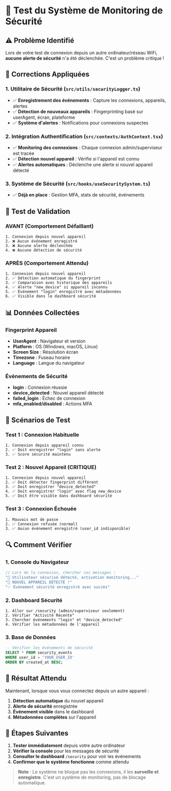 # 🔐 Test du Système de Monitoring de Sécurité

## ⚠️ Problème Identifié
Lors de votre test de connexion depuis un autre ordinateur/réseau WiFi, **aucune alerte de sécurité** n'a été déclenchée. C'est un problème critique !

## 🔧 Corrections Appliquées

### 1. Utilitaire de Sécurité (`src/utils/securityLogger.ts`)
- ✅ **Enregistrement des événements** : Capture les connexions, appareils, alertes
- ✅ **Détection de nouveaux appareils** : Fingerprinting basé sur userAgent, écran, plateforme
- ✅ **Système d'alertes** : Notifications pour connexions suspectes

### 2. Intégration Authentification (`src/contexts/AuthContext.tsx`)
- ✅ **Monitoring des connexions** : Chaque connexion admin/superviseur est tracée
- ✅ **Détection nouvel appareil** : Vérifie si l'appareil est connu
- ✅ **Alertes automatiques** : Déclenche une alerte si nouvel appareil détecté

### 3. Système de Sécurité (`src/hooks/useSecuritySystem.ts`)
- ✅ **Déjà en place** : Gestion MFA, stats de sécurité, événements

## 🧪 Test de Validation

### AVANT (Comportement Défaillant)
```
1. Connexion depuis nouvel appareil
2. ❌ Aucun événement enregistré
3. ❌ Aucune alerte déclenchée
4. ❌ Aucune détection de sécurité
```

### APRÈS (Comportement Attendu)
```
1. Connexion depuis nouvel appareil
2. ✅ Détection automatique du fingerprint
3. ✅ Comparaison avec historique des appareils
4. ✅ Alerte "new_device" si appareil inconnu
5. ✅ Événement "login" enregistré avec métadonnées
6. ✅ Visible dans le dashboard sécurité
```

## 📊 Données Collectées

### Fingerprint Appareil
- **UserAgent** : Navigateur et version
- **Platform** : OS (Windows, macOS, Linux)
- **Screen Size** : Résolution écran
- **Timezone** : Fuseau horaire
- **Language** : Langue du navigateur

### Événements de Sécurité
- **login** : Connexion réussie
- **device_detected** : Nouvel appareil détecté
- **failed_login** : Échec de connexion
- **mfa_enabled/disabled** : Actions MFA

## 🚨 Scénarios de Test

### Test 1 : Connexion Habituelle
```
1. Connexion depuis appareil connu
2. ✅ Doit enregistrer "login" sans alerte
3. ✅ Score sécurité maintenu
```

### Test 2 : Nouvel Appareil (CRITIQUE)
```
1. Connexion depuis nouvel appareil
2. ✅ Doit détecter fingerprint différent
3. ✅ Doit enregistrer "device_detected"
4. ✅ Doit enregistrer "login" avec flag new_device
5. ✅ Doit être visible dans dashboard sécurité
```

### Test 3 : Connexion Échouée
```
1. Mauvais mot de passe
2. ✅ Connexion refusée (normal)
3. ✅ Aucun événement enregistré (user_id indisponible)
```

## 🔍 Comment Vérifier

### 1. Console du Navigateur
```javascript
// Lors de la connexion, chercher ces messages :
"🔐 Utilisateur sécurisé détecté, activation monitoring..."
"🚨 NOUVEL APPAREIL DÉTECTÉ !"
"✅ Événement sécurité enregistré avec succès"
```

### 2. Dashboard Sécurité
```
1. Aller sur /security (admin/superviseur seulement)
2. Vérifier "Activité Récente"
3. Chercher événements "login" et "device_detected"
4. Vérifier les métadonnées de l'appareil
```

### 3. Base de Données
```sql
-- Vérifier les événements de sécurité
SELECT * FROM security_events 
WHERE user_id = 'YOUR_USER_ID' 
ORDER BY created_at DESC;
```

## 🎯 Résultat Attendu

Maintenant, lorsque vous vous connectez depuis un autre appareil :

1. **Détection automatique** du nouvel appareil
2. **Alerte de sécurité** enregistrée
3. **Événement visible** dans le dashboard
4. **Métadonnées complètes** sur l'appareil

## 🚀 Étapes Suivantes

1. **Tester immédiatement** depuis votre autre ordinateur
2. **Vérifier la console** pour les messages de sécurité
3. **Consulter le dashboard** `/security` pour voir les événements
4. **Confirmer que le système fonctionne** comme attendu

> **Note** : Le système ne bloque pas les connexions, il les **surveille et enregistre**. C'est un système de monitoring, pas de blocage automatique. 